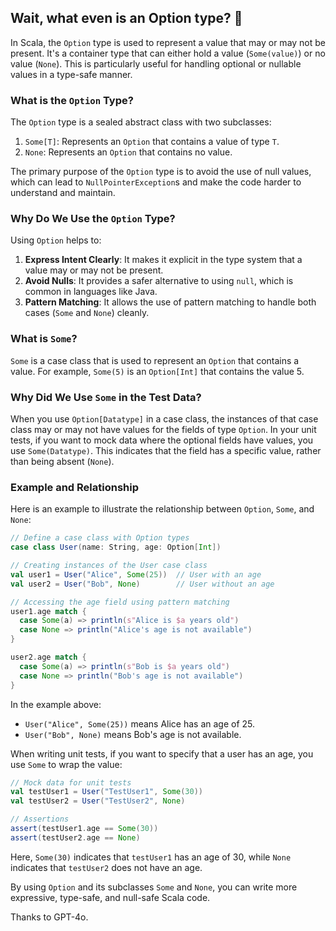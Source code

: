 ## Wait, what even is an Option type? 🤔

In Scala, the `Option` type is used to represent a value that may or may not be present. It's a container type that can either hold a value (`Some(value)`) or no value (`None`). This is particularly useful for handling optional or nullable values in a type-safe manner.

### What is the `Option` Type?

The `Option` type is a sealed abstract class with two subclasses:

1. `Some[T]`: Represents an `Option` that contains a value of type `T`.
2. `None`: Represents an `Option` that contains no value.

The primary purpose of the `Option` type is to avoid the use of null values, which can lead to `NullPointerException`s and make the code harder to understand and maintain.

### Why Do We Use the `Option` Type?

Using `Option` helps to:
1. **Express Intent Clearly**: It makes it explicit in the type system that a value may or may not be present.
2. **Avoid Nulls**: It provides a safer alternative to using `null`, which is common in languages like Java.
3. **Pattern Matching**: It allows the use of pattern matching to handle both cases (`Some` and `None`) cleanly.

### What is `Some`?

`Some` is a case class that is used to represent an `Option` that contains a value. For example, `Some(5)` is an `Option[Int]` that contains the value 5.

### Why Did We Use `Some` in the Test Data?

When you use `Option[Datatype]` in a case class, the instances of that case class may or may not have values for the fields of type `Option`. In your unit tests, if you want to mock data where the optional fields have values, you use `Some(Datatype)`. This indicates that the field has a specific value, rather than being absent (`None`).

### Example and Relationship

Here is an example to illustrate the relationship between `Option`, `Some`, and `None`:

```scala
// Define a case class with Option types
case class User(name: String, age: Option[Int])

// Creating instances of the User case class
val user1 = User("Alice", Some(25))  // User with an age
val user2 = User("Bob", None)        // User without an age

// Accessing the age field using pattern matching
user1.age match {
  case Some(a) => println(s"Alice is $a years old")
  case None => println("Alice's age is not available")
}

user2.age match {
  case Some(a) => println(s"Bob is $a years old")
  case None => println("Bob's age is not available")
}
```

In the example above:
- `User("Alice", Some(25))` means Alice has an age of 25.
- `User("Bob", None)` means Bob's age is not available.

When writing unit tests, if you want to specify that a user has an age, you use `Some` to wrap the value:

```scala
// Mock data for unit tests
val testUser1 = User("TestUser1", Some(30))
val testUser2 = User("TestUser2", None)

// Assertions
assert(testUser1.age == Some(30))
assert(testUser2.age == None)
```

Here, `Some(30)` indicates that `testUser1` has an age of 30, while `None` indicates that `testUser2` does not have an age.

By using `Option` and its subclasses `Some` and `None`, you can write more expressive, type-safe, and null-safe Scala code.

Thanks to GPT-4o.